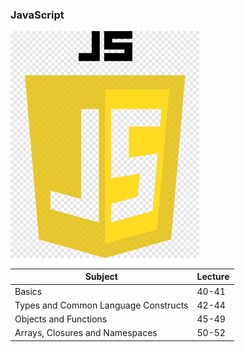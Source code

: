 ### JavaScript 

<img src="js.png" width="60%" height="auto" />


|Subject                                        |Lecture  |
|-----------------------------------------------|---------|
|Basics                                         |40-41    |
|Types and Common Language Constructs           |42-44    |
|Objects and Functions                          |45-49    |
|Arrays, Closures and Namespaces                |50-52    |
